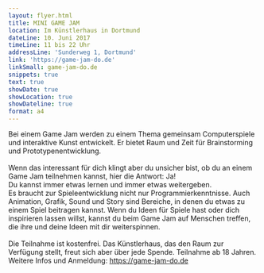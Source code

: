 ```yaml
---
layout: flyer.html
title: MINI GAME JAM
location: Im Künstlerhaus in Dortmund
dateLine: 10. Juni 2017
timeLine: 11 bis 22 Uhr
addressLine: 'Sunderweg 1, Dortmund'
link: 'https://game-jam-do.de'
linkSmall: game-jam-do.de
snippets: true
text: true
showDate: true
showLocation: true
showDateline: true
format: a4
---
```


Bei einem Game Jam werden zu einem Thema gemeinsam Computerspiele und interaktive Kunst entwickelt. Er bietet Raum und Zeit für Brainstorming und Prototypenentwicklung.<br><br>
Wenn das interessant für dich klingt aber du unsicher bist, ob du an einem Game Jam teilnehmen kannst, hier die Antwort: Ja! <br>Du kannst immer etwas lernen und immer etwas weitergeben. <br>Es braucht zur Spieleentwicklung nicht nur Programmierkenntnisse. Auch Animation, Grafik, Sound und Story sind Bereiche, in denen du etwas zu einem Spiel beitragen kannst. Wenn du Ideen für Spiele hast oder dich inspirieren lassen willst, kannst du beim Game Jam auf Menschen treffen, die ihre und deine Ideen mit dir weiterspinnen.<br><br>
Die Teilnahme ist kostenfrei. Das Künstlerhaus, das den Raum zur Verfügung stellt, freut sich aber über jede Spende. Teilnahme ab 18 Jahren. Weitere Infos und Anmeldung: https://game-jam-do.de
